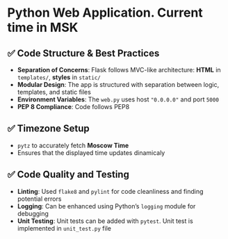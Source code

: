 # Python Web Application. Current time in MSK

## ✅ Code Structure & Best Practices
- **Separation of Concerns**: Flask follows MVC-like architecture: **HTML** in `templates/`, **styles** in `static/`
- **Modular Design**: The app is structured with separation between logic, templates, and static files
- **Environment Variables**: The `web.py` uses host `"0.0.0.0"` and port `5000`
- **PEP 8 Compliance**: Code follows PEP8

## ✅ Timezone Setup
- `pytz` to accurately fetch **Moscow Time**
- Ensures that the displayed time updates dinamicaly

## ✅ Code Quality and Testing
- **Linting**: Used `flake8` and `pylint` for code cleanliness and finding potential errors
- **Logging**: Can be enhanced using Python’s `logging` module for debugging
- **Unit Testing**: Unit tests can be added with `pytest`. Unit test is implemented in `unit_test.py` file
